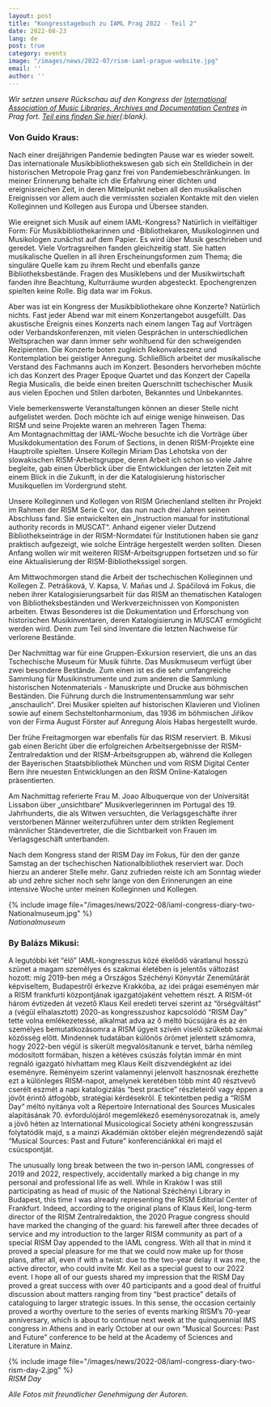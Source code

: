 ```yaml
---
layout: post
title: "Kongresstagebuch zu IAML Prag 2022 - Teil 2"
date: 2022-08-23
lang: de
post: true
category: events
image: "/images/news/2022-07/rism-iaml-prague-website.jpg"
email: ''
author: ''
---
```


_Wir setzen unsere Rückschau auf den Kongress der [International Association of Music Libraries, Archives and Documentation Centres](/publications/iaml-congresses/2022.html) in Prag fort. [Teil eins finden Sie hier](/events/2022/08/18/first-iaml-congress-diary-from-prague.html){:blank}._

### Von Guido Kraus:
Nach einer dreijährigen Pandemie bedingten Pause war es wieder soweit. Das internationale Musikbibliothekswesen gab sich ein Stelldichein in der historischen Metropole Prag ganz frei von Pandemiebeschränkungen. In meiner Erinnerung behalte ich die Erfahrung einer dichten und ereignisreichen Zeit, in deren Mittelpunkt neben all den musikalischen Ereignissen vor allem auch die vermissten sozialen Kontakte mit den vielen Kolleginnen und Kollegen aus Europa und Übersee standen.

Wie ereignet sich Musik auf einem IAML-Kongress? Natürlich in vielfältiger Form: Für Musikbibliothekarinnen und -Bibliothekaren, Musikologinnen und Musikologen zunächst auf dem Papier. Es wird über Musik geschrieben und geredet. Viele Vortragsreihen fanden gleichzeitig statt. Sie hatten musikalische Quellen in all ihren Erscheinungsformen zum Thema; die singuläre Quelle kam zu ihrem Recht und ebenfalls ganze Bibliotheksbestände. Fragen des Musiklebens und der Musikwirtschaft fanden ihre Beachtung, Kulturräume wurden abgesteckt. Epochengrenzen spielten keine Rolle. Big data war im Fokus.

Aber was ist ein Kongress der Musikbibliothekare ohne Konzerte? Natürlich nichts. Fast jeder Abend war mit einem Konzertangebot ausgefüllt. Das akustische Ereignis eines Konzerts nach einem langen Tag auf Vorträgen oder Verbandskonferenzen, mit vielen Gesprächen in unterschiedlichen Weltsprachen war dann immer sehr wohltuend für den schweigenden Rezipienten. Die Konzerte boten zugleich Rekonvaleszenz und Kontemplation bei geistiger Anregung. Schließlich arbeitet der musikalische Verstand des Fachmanns auch im Konzert. Besonders hervorheben möchte ich das Konzert des Prager Epoque Quartet und das Konzert der Capella Regia Musicalis, die beide einen breiten Querschnitt tschechischer Musik aus vielen Epochen und Stilen darboten, Bekanntes und Unbekanntes.

Viele bemerkenswerte Veranstaltungen können an dieser Stelle nicht aufgelistet werden. Doch möchte ich auf einige wenige hinweisen. Das RISM und seine Projekte waren an mehreren Tagen Thema:\
Am Montagnachmittag der IAML-Woche besuchte ich die Vorträge über Musikdokumentation des Forum of Sections, in denen RISM-Projekte eine Hauptrolle spielten. Unsere Kollegin Miriam Das Lehotska von der slowakischen RISM-Arbeitsgruppe, deren Arbeit ich schon so viele Jahre begleite, gab einen Überblick über die Entwicklungen der letzten Zeit mit einem Blick in die Zukunft, in der die Katalogisierung historischer Musikquellen im Vordergrund steht.

Unsere Kolleginnen und Kollegen von RISM Griechenland stellten ihr Projekt im Rahmen der RISM Serie C vor, das nun nach drei Jahren seinen Abschluss fand. Sie entwickelten ein „Instruction manual for institutional authority records in MUSCAT“. Anhand eigener vieler Dutzend Bibliothekseinträge in der RISM-Normdatei für Institutionen haben sie ganz praktisch aufgezeigt, wie solche Einträge hergestellt werden sollten. Diesen Anfang wollen wir mit weiteren RISM-Arbeitsgruppen fortsetzen und so für eine Aktualisierung der RISM-Bibliothekssigel sorgen.

Am Mittwochmorgen stand die Arbeit der tschechischen Kolleginnen und Kollegen Z. Petrášková, V. Kapsa, V. Maňas und J. Spáčilová im Fokus, die neben ihrer Katalogisierungsarbeit für das RISM an thematischen Katalogen von Bibliotheksbeständen und Werkverzeichnissen von Komponisten arbeiten. Etwas Besonderes ist die Dokumentation und Erforschung von historischen Musikinventaren, deren Katalogisierung in MUSCAT ermöglicht werden wird. Denn zum Teil sind Inventare die letzten Nachweise für verlorene Bestände.

Der Nachmittag war für eine Gruppen-Exkursion reserviert, die uns an das Tschechische Museum für Musik führte. Das Musikmuseum verfügt über zwei besondere Bestände. Zum einen ist es die sehr umfangreiche Sammlung für Musikinstrumente und zum anderen die Sammlung historischen Notenmaterials - Manuskripte und Drucke aus böhmischen Beständen. Die Führung durch die Instrumentensammlung war sehr „anschaulich“. Drei Musiker spielten auf historischen Klavieren und Violinen sowie auf einem  Sechsteltonharmonium, das 1936 im böhmischen Jiříkov von der Firma August Förster auf Anregung Alois Habas hergestellt wurde.

Der frühe Freitagmorgen war ebenfalls für das RISM reserviert. B. Mikusi gab einen Bericht über die erfolgreichen Arbeitsergebnisse der RISM-Zentralredaktion und der RISM-Arbeitsgruppen ab, während die Kollegen der Bayerischen Staatsbibliothek München und vom RISM Digital Center Bern ihre neuesten Entwicklungen an den RISM Online-Katalogen präsentierten.

Am Nachmittag referierte Frau M. Joao Albuquerque von der Universität Lissabon über „unsichtbare“ Musikverlegerinnen im Portugal des 19. Jahrhunderts, die als Witwen versuchten, die Verlagsgeschäfte ihrer verstorbenen Männer weiterzuführen unter dem strikten Reglement männlicher Ständevertreter, die die Sichtbarkeit von Frauen im Verlagsgeschäft unterbanden.

Nach dem Kongress stand der RISM Day im Fokus, für den der ganze Samstag an der tschechischen Nationalbibliothek reserviert war. Doch hierzu an anderer Stelle mehr.
Ganz zufrieden reiste ich am Sonntag wieder ab und zehre sicher noch sehr lange von den Erinnerungen an eine intensive Woche unter meinen Kolleginnen und Kollegen.  

{% include image file="/images/news/2022-08/iaml-congress-diary-two-Nationalmuseum.jpg" %}  
_Nationalmuseum_


### By Balázs Mikusi:  
A legutóbbi két “élő” IAML-kongresszus közé ékelődő váratlanul hosszú szünet a magam személyes és szakmai életében is jelentős változást hozott: míg 2019-ben még a Országos Széchényi Könyvtár Zeneműtárát képviseltem, Budapestről érkezve Krakkóba, az idei prágai eseményen már a RISM frankfurti központjának igazgatójaként vehettem részt. A RISM-öt három évtizeden át vezető Klaus Keil eredeti tervei szerint az “őrségváltást” a (végül elhalasztott) 2020-as kongresszushoz kapcsolódó “RISM Day” tette volna emlékezetessé, alkalmat adva az ő méltó búcsújára és az én személyes bemutatkozásomra a RISM ügyeit szívén viselő szűkebb szakmai közösség előtt. Mindennek tudatában különös örömet jelentett számomra, hogy 2022-ben végül is sikerült megvalósítanunk e tervet, bárha némileg módosított formában, hiszen a kétéves csúszás folytán immár én mint regnáló igazgató hívhattam meg Klaus Keilt díszvendégként az idei eseményre. Reményeim szerint valamennyi jelenvolt hasznosnak érezhette ezt a különleges RISM-napot, amelynek keretében több mint 40 résztvevő cserélt eszmét a napi katalogizálás “best practice” részleteiről vagy éppen a jövőt érintő átfogóbb, stratégiai kérdésekről. E tekintetben pedig a “RISM Day” méltó nyitánya volt a Répertoire International des Sources Musicales alapításának 70. évfordulójáról megemlékező eseménysorozatnak is, amely a jövő héten az International Musicological Society athéni kongresszusán folytatódik majd, s a mainzi Akadémián október elején megrendezendő saját “Musical Sources: Past and Future” konferenciánkkal éri majd el csúcspontját.

The unusually long break between the two in-person IAML congresses of 2019 and 2022, respectively, accidentally marked a big change in my personal and professional life as well. While in Kraków I was still participating as head of music of the National Széchényi Library in Budapest, this time I was already representing the RISM Editorial Center of Frankfurt. Indeed, according to the original plans of Klaus Keil, long-term director of the RISM Zentralredaktion, the 2020 Prague congress should have marked the changing of the guard: his farewell after three decades of service and my introduction to the larger RISM community as part of a special RISM Day appended to the IAML congress. With all that in mind it proved a special pleasure for me that we could now make up for those plans, after all, even if with a twist: due to the two-year delay it was me, the active director, who could invite Mr. Keil as a special guest to our 2022 event. I hope all of our guests shared my impression that the RISM Day proved a great success with over 40 participants and a good deal of fruitful discussion about matters ranging from tiny “best practice” details of cataloguing to larger strategic issues. In this sense, the occasion certainly proved a worthy overture to the series of events marking RISM’s 70-year anniversary, which is about to continue next week at the quinquennial IMS congress in Athens and in early October at our own “Musical Sources: Past and Future” conference to be held at the Academy of Sciences and Literature in Mainz.  

{% include image file="/images/news/2022-08/iaml-congress-diary-two-rism-day-2.jpg" %}  
_RISM Day_  

_Alle Fotos mit freundlicher Genehmigung der Autoren._
